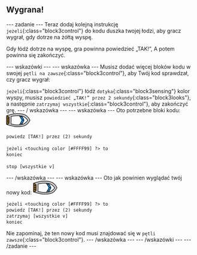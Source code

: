 ## Wygrana!

\--- zadanie \--- Teraz dodaj kolejną instrukcję `jeżeli`{:class="block3control"} do kodu duszka twojej łodzi, aby gracz wygrał, gdy dotrze na żółtą wyspę.

Gdy łódź dotrze na wyspę, gra powinna powiedzieć „TAK!”, A potem powinna się zakończyć.

\--- wskazówki \--- \--- wskazówka \--- Musisz dodać więcej bloków kodu w swojej `pętli na zawsze`{:class="block3control"}, aby Twój kod sprawdzał, czy gracz wygrał:

`jeżeli`{:class="block3control"} łódź `dotyka`{:class="block3sensing"} kolor wyspy, musisz `powiedzieć „TAK!” przez 2 sekundy`{:class="block3looks"}, a następnie `zatrzymaj wszystkie`{:class="block3control"}, aby zakończyć grę. \--- / wskazówka \--- \--- wskazówka \--- Oto potrzebne bloki kodu: ![duszek łodzi](images/boat_resize.png)

```blocks3
powiedz [TAK!] przez (2) sekundy

jeżeli <touching color [#FFFF99] ?> to
koniec

stop [wszystkie v]

```

\--- /wskazówka \--- \--- wskazówka \--- Oto jak powinien wyglądać twój nowy kod: ![duszek łodzi](images/boat_resize.png)

```blocks3
jeżeli <touching color [#FFFF99] ?> to
powiedz [TAK!] przez (2) sekundy
zatrzymaj [wszystkie v]
koniec
```

Nie zapominaj, że ten nowy kod musi znajdować się w `pętli zawsze`{:class="block3control"}. \--- /wskazówka \--- \--- /wskazówki \--- \--- /zadanie \---